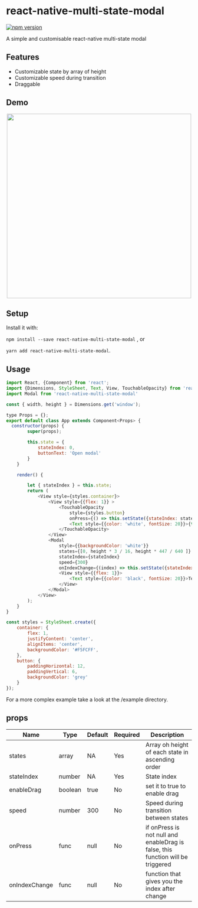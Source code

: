 
# react-native-multi-state-modal
[![npm version](https://badge.fury.io/js/react-native-multi-state-modal.svg)](https://badge.fury.io/js/react-native-multi-state-modal)


A simple and customisable react-native multi-state modal

## Features
- Customizable state by array of height
- Customizable speed during transition
- Draggable 

## Demo

<p align="center">
<img src="https://media.giphy.com/media/3oFzm2uDRXErwdspRm/giphy.gif" height="500" />
</p>

## Setup
Install it with: 

`npm install --save react-native-multi-state-modal` , or 

`yarn add react-native-multi-state-modal`.

## Usage

```javascript
import React, {Component} from 'react';
import {Dimensions, StyleSheet, Text, View, TouchableOpacity} from 'react-native';
import Modal from 'react-native-multi-state-modal'

const { width, height } = Dimensions.get('window');

type Props = {};
export default class App extends Component<Props> {
  constructor(props) {
		super(props);

		this.state = {
			stateIndex: 0,
			buttonText: 'Open modal'
		}
	}

	render() {

		let { stateIndex } = this.state;
		return (
			<View style={styles.container}>
				<View style={{flex: 1}} >
					<TouchableOpacity 
						style={styles.button}
						onPress={() => this.setState({stateIndex: stateIndex == 0? 1 : 0})}>
						<Text style={{color: 'white', fontSize: 20}}>{this.state.buttonText}</Text>
					</TouchableOpacity>
				</View>
				<Modal
					style={{backgroundColor: 'white'}}
					states={[0, height * 3 / 16, height * 447 / 640 ]}
					stateIndex={stateIndex}
					speed={300} 
					onIndexChange={(index) => this.setState({stateIndex: index})} >
					<View style={{flex: 1}}>
						<Text style={{color: 'black', fontSize: 20}}>Test content</Text>
					</View>
				</Modal>
			</View>
		);
	}
}

const styles = StyleSheet.create({
	container: {
		flex: 1,
		justifyContent: 'center',
		alignItems: 'center',
		backgroundColor: '#F5FCFF',
	},
	button: {
		paddingHorizontal: 12, 
		paddingVertical: 6, 
		backgroundColor: 'grey'
	}
});
```
For a more complex example take a look at the /example directory.
## props

| Name | Type| Default | Required | Description |
| --- | --- | --- | --- | --- |
| states | array | NA | Yes | Array oh height of each state in ascending order |
| stateIndex | number | NA | Yes | State index  |
| enableDrag | boolean | true | No | set it to true to enable drag  |
| speed | number | 300 | No | Speed during transition between states |
| onPress | func | null | No | if onPress is not null and enableDrag is false, this function will be triggered |
| onIndexChange | func | null | No | function that gives you the index after change  |
